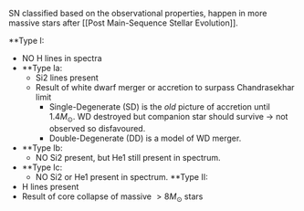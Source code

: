 SN classified based on the observational properties, happen in more massive stars after [[Post Main-Sequence Stellar Evolution]]. 

**Type I:
- NO H lines in spectra
- **Type Ia:
	- Si2 lines present
	- Result of white dwarf merger or accretion to surpass Chandrasekhar limit
		- Single-Degenerate (SD) is the *old* picture of accretion until $1.4M_\odot$. WD destroyed but companion star should survive -> not observed so disfavoured.
		- Double-Degenerate (DD) is a model of WD merger.
- **Type Ib:
	- NO Si2 present, but He1 still present in spectrum.
- **Type Ic:
	- NO Si2 or He1 present in spectrum.
**Type II:
- H lines present
- Result of core collapse of massive $>8M_\odot$ stars